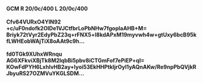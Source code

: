 #### GCM R 20/0c/400 L 20/0c/400
**Cfv64VURxO4YIN92**<br/>**+c/uF0ndofk2OlDe1VJCtfbrLoPbNHw7fgoplaAHB+M=**<br/>**Briyk72tVyr2EdyPbZ23q+rFNX5+l8kdAPxM19myvwh4w+gtUxy6bcB95kfLWHEobWAjTiX8oAAt9c9h...**<br/><br/>
**fd0TGk9XUhxWRnqu**<br/>**AG6XFkviXBjTk8M2lqbBi5pbv8iCTGmFof7ePiEP+qI=**<br/>**KOwFdPYH6LxhlvHB2ay+lyoi53EkHHPtkIjrOyI1yAQnAKw/Re9npPbQVjkRJbyuRS27OZMVuYKGLSDM...**